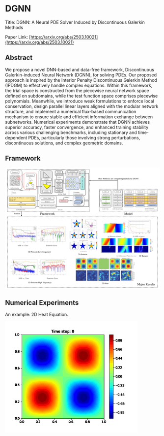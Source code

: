 # DGNN
Title: DGNN: A Neural PDE Solver Induced by Discontinuous Galerkin Methods

Paper Link: [https://arxiv.org/abs/2503.10021](https://arxiv.org/abs/2503.10021)

## Abstract
We propose a novel DNN-based and data-free framework, Discontinuous Galerkin-induced Neural Network (DGNN),  for solving PDEs. Our proposed approach is inspired by the Interior Penalty Discontinuous Galerkin Method (IPDGM) to effectively handle complex equations. Within this framework, the trial space is constructed from the piecewise neural network space defined on subdomains, while the test function space comprises piecewise polynomials. Meanwhile, we introduce weak formulations to enforce local conservation, design parallel linear layers aligned with the modular network structure, and implement a numerical flux-based communication mechanism to ensure stable and efficient information exchange between subnetworks. Numerical experiments demonstrate that DGNN achieves superior accuracy, faster convergence, and enhanced training stability across various challenging benchmarks, including stationary and time-dependent PDEs, particularly those involving strong perturbations, discontinuous solutions, and complex geometric domains.

## Framework
![alt text](./pics/graphabstract.png)


## Numerical Experiments
An example: 2D Heat Equation.

![alt text](./pics/heat2d.gif)

